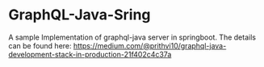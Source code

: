 # GraphQL-Java-Sring
A sample Implementation of graphql-java server in springboot.
The details can be found here: https://medium.com/@prithvi10/graphql-java-development-stack-in-production-21f402c4c37a
